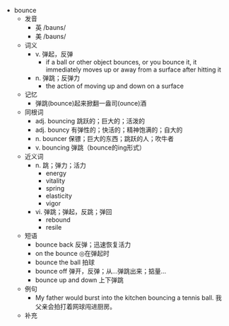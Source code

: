- bounce
  - 发音
    - 英 /bauns/
    - 美 /baʊns/
  - 词义
    - v. 弹起，反弹
      - if a ball or other object bounces, or you bounce it, it immediately moves up or away from a surface after hitting it
    - n. 弹跳；反弹力
      - the action of moving up and down on a surface
  - 记忆
    - 弹跳(bounce)起来掀翻一盎司(ounce)酒
  - 同根词
    - adj. bouncing 跳跃的；巨大的；活泼的
    - adj. bouncy 有弹性的；快活的；精神饱满的；自大的
    - n. bouncer 保镖；巨大的东西；跳跃的人；吹牛者
    - v. bouncing 弹跳（bounce的ing形式）
  - 近义词
    - n. 跳；弹力；活力
      - energy
      - vitality
      - spring
      - elasticity
      - vigor
    - vi. 弹跳；弹起，反跳；弹回
      - rebound
      - resile
  - 短语
    - bounce back 反弹；迅速恢复活力
    - on the bounce ◎在弹起时
    - bounce the ball 拍球
    - bounce off 弹开，反弹；从…弹跳出来；掂量…
    - bounce up and down 上下弹跳
  - 例句
    - My father would burst into the kitchen bouncing a tennis ball. 我父亲会拍打着网球闯进厨房。
  - 补充